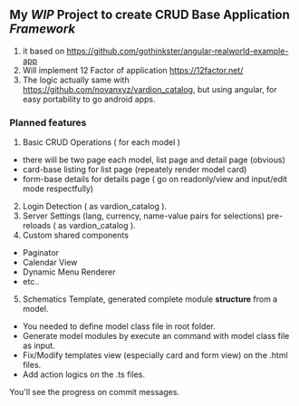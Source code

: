 ## My *WIP* Project to create CRUD Base Application *Framework*

1. it based on https://github.com/gothinkster/angular-realworld-example-app
2. Will implement 12 Factor of application https://12factor.net/
3. The logic actually same with https://github.com/novanxyz/vardion_catalog, but using angular, for easy portability to go android apps.


###  Planned features


1. Basic CRUD Operations ( for each model )

* there will be two page each model, list page and detail page (obvious)
* card-base listing for list page (repeately render model card)
* form-base details for details page ( go on readonly/view and input/edit mode respectfully)

2. Login Detection ( as vardion_catalog ).
3. Server Settings (lang, currency, name-value pairs for selections) pre-reloads ( as vardion_catalog ).
4. Custom shared components
  * Paginator
  * Calendar View
  * Dynamic Menu Renderer
  * etc..

5. Schematics Template, generated complete module  **structure** from a model.
  * You needed to define model class file in root folder.
  * Generate model modules by execute an command with model class file as input.
  * Fix/Modify templates view (especially card and form view) on the .html files.
  * Add action logics on the .ts files.
  

You'll see the progress on commit messages.



